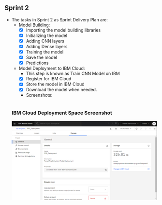 ## Sprint 2
- The tasks in Sprint 2 as Sprint Delivery Plan are:
  - Model Building:
    - [x] Importing the model building libraries
    - [x] Initializing the model
    - [x] Adding CNN layers
    - [x] Adding Dense layers
    - [x] Training the model
    - [x] Save the model
    - [x] Predictions
  - Model Deployment to IBM Cloud:
    - This step is known as Train CNN Model on IBM
    - [x] Register for IBM Cloud 
    - [x] Store the model in IBM Cloud
    - [x] Download the model when needed.
    - Screenshots:
  <br>
  <h3> IBM Cloud Deployment Space Screenshot </h3>
  <img src="https://github.com/IBM-EPBL/IBM-Project-51685-1660981646/blob/main/Project%20Development%20Phase/Sprint%202/Model%20Deployment.PNG?raw=true">

